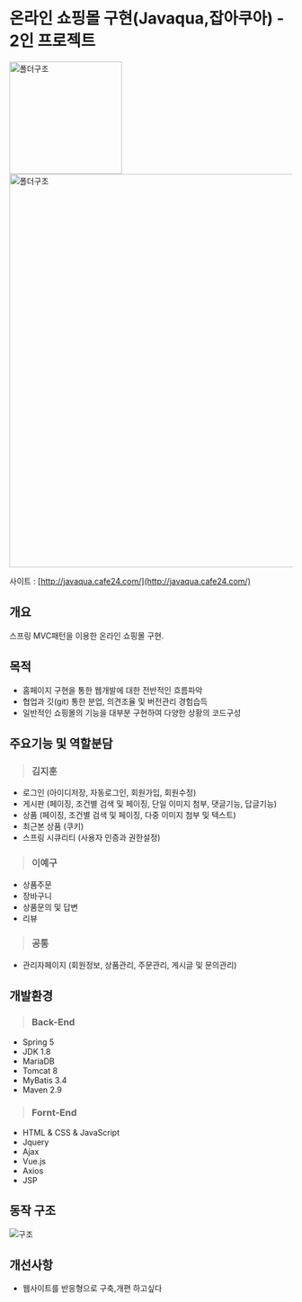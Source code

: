 # 온라인 쇼핑몰 구현(Javaqua,잡아쿠아) - 2인 프로젝트

<img width="200" alt="폴더구조" src="https://user-images.githubusercontent.com/85216782/150094471-c4e12b8b-e05a-4cf6-8aaf-bb1ce1a22351.png">
<img width="700" alt="폴더구조" src="https://user-images.githubusercontent.com/85216782/150094647-254fcdd1-303f-4857-8606-e5f84017cc05.png">


사이트 : [http://javaqua.cafe24.com/](http://javaqua.cafe24.com/)
## 개요  

스프링 MVC패턴을 이용한 온라인 쇼핑몰 구현.

## 목적  

* 홈페이지 구현을 통한 웹개발에 대한 전반적인 흐름파악
* 협업과 깃(git) 통한 분업, 의견조율 및 버전관리 경험습득
* 일반적인 쇼핑몰의 기능을 대부분 구현하여 다양한 상황의 코드구성

## 주요기능 및 역할분담  


> ### 김지훈
* 로그인 (아이디저장, 자동로그인, 회원가입, 회원수정)
* 게시판 (페이징, 조건별 검색 및 페이징, 단일 이미지 첨부, 댓글기능, 답글기능)
* 상품 (페이징, 조건별 검색 및 페이징, 다중 이미지 첨부 및 텍스트)
* 최근본 상품 (쿠키)
* 스프링 시큐리티 (사용자 인증과 권한설정)

> ### 이예구
* 상품주문
* 장바구니 
* 상품문의 및 답변 
* 리뷰

> ### 공통
* 관리자페이지 (회원정보, 상품관리, 주문관리, 게시글 및 문의관리)

## 개발환경

> ### Back-End

* Spring 5
* JDK 1.8
* MariaDB
* Tomcat 8
* MyBatis 3.4
* Maven 2.9

> ### Fornt-End

* HTML & CSS & JavaScript
* Jquery
* Ajax
* Vue.js
* Axios
* JSP


## 동작 구조

![구조](https://user-images.githubusercontent.com/87694251/151108148-ec56f69e-eba2-4ed6-baef-6d2eb345ffd3.jpg)

## 개선사항

* 웹사이트를 반응형으로 구축,개편 하고싶다


